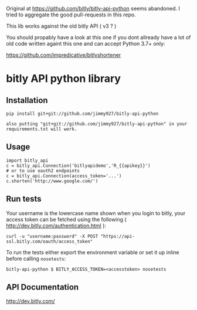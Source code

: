 Original at https://github.com/bitly/bitly-api-python seems abandoned.
I tried to aggregate the good pull-requests in this repo.

This lib works against the old bitly API ( v3 ? )

You should propably have a look at this one if you dont allready have a lot of old code written againt this one and can accept Python 3.7+ only:

https://github.com/impredicative/bitlyshortener

bitly API python library
========================

## Installation

    pip install git+git://github.com/jimmy927/bitly-api-python
    
    also putting "git+git://github.com/jimmy927/bitly-api-python" in your requirements.txt will work.

## Usage

    import bitly_api
    c = bitly_api.Connection('bitlyapidemo','R_{{apikey}}')
    # or to use oauth2 endpoints
    c = bitly_api.Connection(access_token='...')
    c.shorten('http://www.google.com/')


## Run tests

Your username is the lowercase name shown when you login to bitly, your access token can be fetched using the following ( http://dev.bitly.com/authentication.html ):

    curl -u "username:password" -X POST "https://api-ssl.bitly.com/oauth/access_token"

To run the tests either export the environment variable or set it up inline before calling `nosetests`:

    bitly-api-python $ BITLY_ACCESS_TOKEN=<accesstoken> nosetests

## API Documentation

http://dev.bitly.com/
